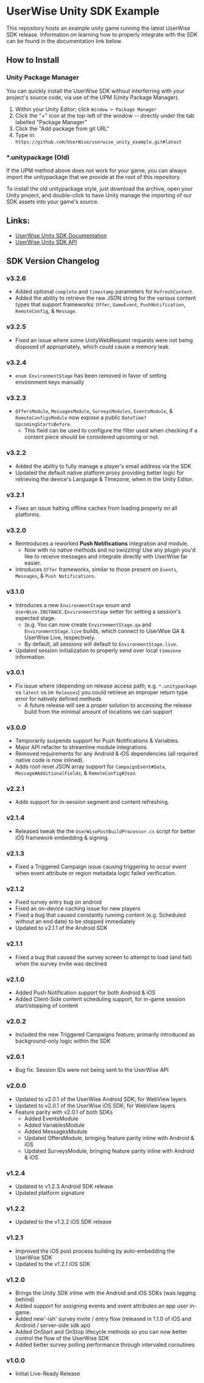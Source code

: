 # UserWise Unity SDK Example

This repository hosts an example unity game running the latest UserWise SDK release. Information on learning how to properly integrate with the SDK can be found in the documentation link below.

## How to Install

### Unity Package Manager

You can quickly install the UserWise SDK without interferring with your project's source code, via use of the UPM (Unity Package Manager).

1. Within your Unity Editor; click `Window > Package Manager`
2. Click the "+" icon at the top-left of the window -- directly under the tab labelled "Package Manager"
3. Click the "Add package from git URL"
4. Type in: `https://github.com/UserWise/userwise_unity_example.git#latest`

### *.unitypackage (Old)

If the UPM method above does not work for your game, you can always import the unitypackage that we provide at the root of this repository.

To install the old unitypackage style, just download the archive, open your Unity project, and double-click to have Unity manage the importing of our SDK assets into your game's source.

## Links:
- [UserWise Unity SDK Documentation](https://docs.userwise.io/#unity-sdk)
- [UserWise Unity SDK API](https://docs.userwise.io/unity-api/namespaces.html)

## SDK Version Changelog
### v3.2.6
- Added optional `complete` and `timestamp` parameters for `RefreshContent`.
- Added the ability to retrieve the raw JSON string for the various content types that support frameworks: `Offer`, `GameEvent`, `PushNotification`, `RemoteConfig`, & `Message`.

### v3.2.5
- Fixed an issue where some UnityWebRequest requests were not being disposed of appropriately, which could cause a memory leak.

### v3.2.4
- `enum EnvironmentStage` has been removed in favor of setting environment keys manually

### v3.2.3
- `OffersModule`, `MessagesModule`, `SurveysModules`, `EventsModule`, & `RemoteConfigsModule` now expose a public `DateTime? UpcomingStartsBefore`.
  * This field can be used to configure the filter used when checking if a content piece should be considered upcoming or not.

### v3.2.2
- Added the ability to fully manage a player's email address via the SDK
- Updated the default native platform proxy providing better logic for retrieving the device's Language & Timezone, when in the Unity Editor.

### v3.2.1
- Fixes an issue halting offline caches from loading properly on all platforms.

### v3.2.0
- Reintroduces a reworked **Push Notifications** integration and module.
  * Now with no native methods and no swizzling! Use any plugin you'd like to receive messages and integrate directly with UserWise far easier.
- Introduces `Offer` frameworks, similar to those present on `Events`, `Messages`, & `Push Notifications`.

### v3.1.0
- Introduces a new `EnvironmentStage` enum and `UserWise.INSTANCE.EnvironmentStage` setter for setting a session's expected stage.
  * (e.g. You can now create `EnvironmentStage.qa` and `EnvironmentStage.live` builds, which connect to UserWise QA & UserWise Live, respectively.
  * By default, all sessions will default to `EnvironmentStage.live`.
- Updated session initialization to properly send over local `timezone` information.

### v3.0.1
- Fix issue where (depending on release access path; e.g. `*.unitypackage` vs `latest` vs `GH Releases`) you could retrieve an improper return type error for natively defined methods
  * A future release will see a proper solution to accessing the release build from the minimal amount of locations we can support

### v3.0.0
- Temporarily suspends support for Push Notifications & Variables.
- Major API refactor to streamline module integrations.
- Removed requirements for any Android & iOS dependencies (all required native code is now inlined).
- Adds root-level JSON array support for `CampaignEvent#Data`, `Message#AdditionalFields`, & `RemoteConfig#Json`.

### v2.2.1
- Adds support for in-session segment and content refreshing.

### v2.1.4
- Released tweak the the `UserWisePostBuildProcessor.cs` script for better iOS framework embedding & signing.

### v2.1.3
- Fixed a Triggered Campaign issue causing triggering to occur event when event attribute or region metadata logic failed verification.

### v2.1.2
- Fixed survey entry bug on android
- Fixed an on-device caching issue for new players
- Fixed a bug that caused constantly running content (e.g. Scheduled without an end date) to be stopped immediately
- Updated to v2.1.1 of the Android SDK

### v2.1.1
- Fixed a bug that caused the survey screen to attempt to load (and fail) when the survey invite was declined

### v2.1.0
- Added Push Notification support for both Android & iOS
- Added Client-Side content scheduling support, for in-game session start/stopping of content

### v2.0.2
- Included the new Triggered Campaigns feature; primarily introduced as background-only logic within the SDK

### v2.0.1
- Bug fix. Session IDs were not being sent to the UserWise API

### v2.0.0
- Updated to v2.0.1 of the UserWise Android SDK; for WebView layers
- Updated to v2.0.1 of the UserWise iOS SDK; for WebView layers
- Feature parity with v2.0.1 of both SDKs
  - Added EventsModule
  - Added VariablesModule
  - Added MessagesModule
  - Updated OffersModule, bringing feature parity inline with Android & iOS
  - Updated SurveysModule, bringing feature parity inline with Android & iOS

### v1.2.4
- Updated to v1.2.3 Android SDK release
- Updated platform signature

### v1.2.2
- Updated to the v1.2.2 iOS SDK release

### v1.2.1
- Improved the iOS post process building by auto-embedding the UserWise SDK
- Updated to the v1.2.1 iOS SDK

### v1.2.0
- Brings the Unity SDK inline with the Android and iOS SDKs (was lagging behind)
- Added support for assigning events and event attributes an app user in-game.
- Added new'-ish' survey invite / entry flow (released in 1.1.0 of iOS and Android / server-side sdk api)
- Added OnStart and OnStop lifecycle methods so you can now better control the flow of the UserWise SDK
- Added better survey polling performance through intervaled coroutines

### v1.0.0
- Initial Live-Ready Release

